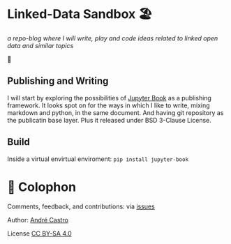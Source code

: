 # Linked-Data Sandbox 🏖️

*a repo-blog where I will write, play and code ideas related to linked open data and similar topics*




🦕

## Publishing and Writing 

I will start by exploring the possibilities of [Jupyter Book](https://jupyterbook.org/) as a publishing framework. 
It looks spot on for the ways in which I like to write, mixing markdown and python, in the same document. And having git repository as the publicatin base layer. Plus it released under BSD 3-Clause License. 

## Build 

Inside a virtual envirtual enviroment:  `pip install jupyter-book`



# 🔫 Colophon 

Comments, feedback, and contributions: via [issues](https://github.com/andrecastro0o/LD-Sandbox/issues)

Author: [André Castro](https://orcid.org/0000-0002-7839-3698) 

License [CC BY-SA 4.0](LICENSE) 
